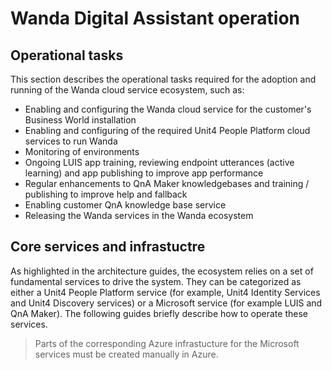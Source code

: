 
# Wanda Digital Assistant operation

## Operational tasks 
This section describes the operational tasks required for the adoption and running of the Wanda cloud service ecosystem, such as:

* Enabling and configuring the Wanda cloud service for the customer's Business World installation
* Enabling and configuring of the required Unit4 People Platform cloud services to run Wanda 
* Monitoring of environments
* Ongoing LUIS app training, reviewing endpoint utterances (active learning) and app publishing to improve app performance
* Regular enhancements to QnA Maker knowledgebases and training / publishing to improve help and fallback
* Enabling customer QnA knowledge base service
* Releasing the Wanda services in the Wanda ecosystem


## Core services and infrastuctre
As highlighted in the architecture guides, the ecosystem relies on a set of fundamental services to drive the system. They can be categorized as either a Unit4 People Platform service (for example, Unit4 Identity Services and Unit4 Discovery services) or a Microsoft service (for example LUIS and QnA Maker).
The following guides briefly describe how to operate these services. 

> Parts of the corresponding Azure infrastucture for the Microsoft services must be created manually in Azure. 







